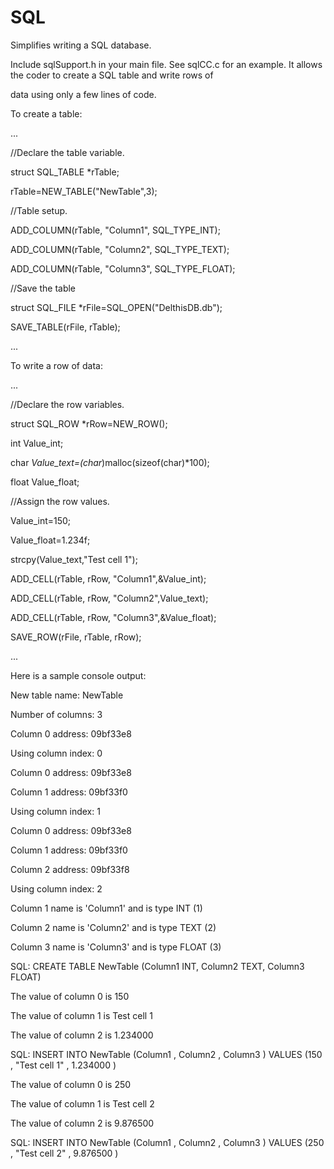 

# SQL

Simplifies writing a SQL database.



Include sqlSupport.h in your main file. See sqlCC.c for an example. It allows the coder to create a SQL table and write rows of

data using only a few lines of code.



To create a table:



...



//Declare the table variable.

struct SQL_TABLE *rTable;

rTable=NEW_TABLE("NewTable",3);



//Table setup.

ADD_COLUMN(rTable, "Column1", SQL_TYPE_INT);

ADD_COLUMN(rTable, "Column2", SQL_TYPE_TEXT);

ADD_COLUMN(rTable, "Column3", SQL_TYPE_FLOAT);

	

//Save the table

struct SQL_FILE *rFile=SQL_OPEN("DelthisDB.db");

SAVE_TABLE(rFile, rTable);



...



To write a row of data: 



...



//Declare the row variables.

struct SQL_ROW *rRow=NEW_ROW();

int Value_int;

char *Value_text=(char*)malloc(sizeof(char)*100);

float Value_float;

	

//Assign the row values.

Value_int=150;

Value_float=1.234f;

strcpy(Value_text,"Test cell 1");

ADD_CELL(rTable, rRow, "Column1",&Value_int);

ADD_CELL(rTable, rRow, "Column2",Value_text);

ADD_CELL(rTable, rRow, "Column3",&Value_float);

SAVE_ROW(rFile, rTable, rRow);



...



Here is a sample console output:



New table name: NewTable

Number of columns: 3

Column 0 address: 09bf33e8

Using column index: 0

Column 0 address: 09bf33e8

Column 1 address: 09bf33f0

Using column index: 1

Column 0 address: 09bf33e8

Column 1 address: 09bf33f0

Column 2 address: 09bf33f8

Using column index: 2

Column 1 name is 'Column1' and is type INT (1)

Column 2 name is 'Column2' and is type TEXT (2)

Column 3 name is 'Column3' and is type FLOAT (3)

SQL: CREATE TABLE NewTable (Column1 INT, Column2 TEXT, Column3 FLOAT) 

The value of column 0 is 150

The value of column 1 is Test cell 1

The value of column 2 is 1.234000

SQL: INSERT INTO NewTable (Column1 , Column2 , Column3 ) VALUES (150 , "Test cell 1" , 1.234000 )

The value of column 0 is 250

The value of column 1 is Test cell 2

The value of column 2 is 9.876500

SQL: INSERT INTO NewTable (Column1 , Column2 , Column3 ) VALUES (250 , "Test cell 2" , 9.876500 )


